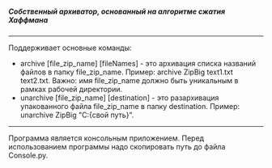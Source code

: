 ##### Собственный архиватор, основанный на алгоритме сжатия Хаффмана
---
Поддерживает основные команды:
* archive [file_zip_name] [fileNames] - это архивация списка названий файлов в папку file_zip_name. Пример: archive ZipBig text1.txt text2.txt. Важно: имя file_zip_name должно быть уникальным в рамках рабочей директории. 
* unarchive [file_zip_name] [destination] - это разархивация упакованного файла file_zip_name в папку destination. Пример: unarchive ZipBig "C\:{свой путь}".
---
Программа является консольным приложением. Перед использованием программы надо скопировать путь до файла Console.py.
